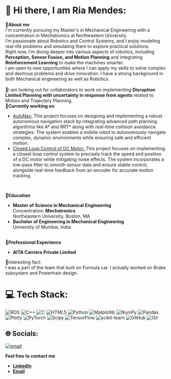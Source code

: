# 💫 Hi there, I am Ria Mendes:
**🔗About me**<br>I'm currently pursuing my Master's in Mechanical Engineering with a concentration in Mechatronics at Northeastern University.<br>I’m passionate about Robotics and Control Systems, and I enjoy modeling real-life problems and simulating them to explore practical solutions.<br>Right now, I’m diving deeper into various aspects of robotics, including **Perception, Sensor Fusion, and Motion Planning** and integrating **Reinforcement Learning** to make the machines smarter.<br>
I am open to new opportunities where I can apply my skills to solve complex and dextrous problems and drive innovation. I have a strong background in both Mechanical engineering as well as Robotics.<br><br>📣I am looking out for collaborators to work on implementing **Disruption Limited Planning with uncertainty in response from agents** related to Motion and Trajectory Planning.<br>
**🔗Currently working on**
<ul>
  <li><a href=https://github.com/ria034/AutoNav-Path-Planning-and-Control-for-Autonomous-Navigation.git>AutoNav:</a> This project focuses on designing and implementing a robust autonomous navigation stack by integrating advanced path planning algorithms like A* and RRT* along with real-time collision avoidance strategies. The system enables a mobile robot to autonomously navigate complex, dynamic environments while ensuring safe and efficient motion.</li>
  <li><a href=https://github.com/ria034/DC-Motor-Speed-and-Position-Tracking-.git>Closed Loop Control of DC Motor: </a>This project focuses on implementing a closed-loop control system to precisely track the speed and position of a DC motor while mitigating noise effects. The system incorporates a low-pass filter to smooth sensor data and ensure stable control, alongside real-time feedback from an encoder for accurate motion tracking.</li>
  
</ul><br>

🔗**Education**
<ul>
  <li>
    <b>Master of Science in Mechanical Engineering</b><br>
    Concentration: <b>Mechatronics</b><br>
    Northeastern University, Boston, MA
  </li>
  <li>
    <b>Bachelor of Engineering in Mechanical Engineering</b><br>
    University of Mumbai, India
  </li>
</ul>
 <br>
 <b>🔗Professional Experience</b>
<ul>
   <li>
     <b>AITA Carriers Private Limited</b>
   </li>
</ul> 



🔗Interesting fact:<br>I was a part of the team that built on Formula car. I actually worked on Brake subsystem and Powertrain design.




# 💻 Tech Stack:
![ROS](https://img.shields.io/badge/ros-%230A0FF9.svg?style=for-the-badge&logo=ros&logoColor=white) ![C++](https://img.shields.io/badge/c++-%2300599C.svg?style=for-the-badge&logo=c%2B%2B&logoColor=white) ![C](https://img.shields.io/badge/c-%2300599C.svg?style=for-the-badge&logo=c&logoColor=white) ![HTML5](https://img.shields.io/badge/html5-%23E34F26.svg?style=for-the-badge&logo=html5&logoColor=white) ![Python](https://img.shields.io/badge/python-3670A0?style=for-the-badge&logo=python&logoColor=ffdd54) ![Matplotlib](https://img.shields.io/badge/Matplotlib-%23ffffff.svg?style=for-the-badge&logo=Matplotlib&logoColor=black) ![NumPy](https://img.shields.io/badge/numpy-%23013243.svg?style=for-the-badge&logo=numpy&logoColor=white) ![Pandas](https://img.shields.io/badge/pandas-%23150458.svg?style=for-the-badge&logo=pandas&logoColor=white) ![Plotly](https://img.shields.io/badge/Plotly-%233F4F75.svg?style=for-the-badge&logo=plotly&logoColor=white) ![PyTorch](https://img.shields.io/badge/PyTorch-%23EE4C2C.svg?style=for-the-badge&logo=PyTorch&logoColor=white) ![Scipy](https://img.shields.io/badge/SciPy-%230C55A5.svg?style=for-the-badge&logo=scipy&logoColor=%white) ![TensorFlow](https://img.shields.io/badge/TensorFlow-%23FF6F00.svg?style=for-the-badge&logo=TensorFlow&logoColor=white) ![scikit-learn](https://img.shields.io/badge/scikit--learn-%23F7931E.svg?style=for-the-badge&logo=scikit-learn&logoColor=white) ![GitHub](https://img.shields.io/badge/github-%23121011.svg?style=for-the-badge&logo=github&logoColor=white) ![Git](https://img.shields.io/badge/git-%23F05033.svg?style=for-the-badge&logo=git&logoColor=white)

## 🌐 Socials:
[![email](https://img.shields.io/badge/Email-D14836?logo=gmail&logoColor=white)](mailto:riamendes1752@gmail.com) <br>

<b> Feel free to contact me<b>
<ul>
  <li><a href="http://www.linkedin.com/in/riamendes">LinkedIn</li>
  <li> <a href="mailto:riamendes1752@gmail.com">Email</li>
</ul>


